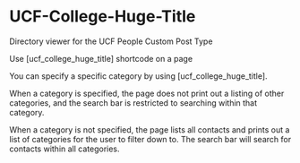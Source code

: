 # UCF-College-Huge-Title
Directory viewer for the UCF People Custom Post Type

Use [ucf_college_huge_title] shortcode on a page

You can specify a specific category by using [ucf_college_huge_title].

When a category is specified, the page does not print out a listing of other categories, and the search
bar is restricted to searching within that category.

When a category is not specified, the page lists all contacts and prints out a list of categories for
the user to filter down to. The search bar will search for contacts within all categories.
